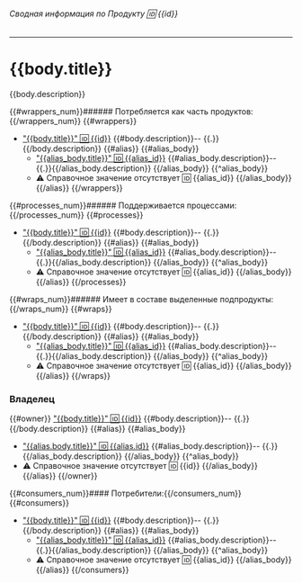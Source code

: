 ###### Сводная информация по Продукту :id: {{id}}

---
# {{body.title}} 

{{body.description}}

{{#wrappers_num}}###### Потребляется как часть продуктов:{{/wrappers_num}}
{{#wrappers}}
* ["{{body.title}}" :id: {{id}}](/entities/seaf.ba.products/product_summary?id={{id}}) {{#body.description}}-- {{.}}{{/body.description}}
{{#alias}}
{{#alias_body}}
    * ["{{alias_body.title}}" :id: {{alias_id}}](/entities/seaf.ba.products/product_summary?id={{alias_id}}) {{#alias_body.description}}-- {{.}}{{/alias_body.description}}
{{/alias_body}} 
{{^alias_body}}
    * :warning: Справочное значение отсутствует :id: {{alias_id}}
{{/alias_body}}
{{/alias}}
{{/wrappers}}

{{#processes_num}}###### Поддерживается процессами:{{/processes_num}}
{{#processes}}
* ["{{body.title}}" :id: {{id}}](/entities/seaf.ba.processes/process_summary?id={{id}}) {{#body.description}}-- {{.}}{{/body.description}}
{{#alias}}
{{#alias_body}}
    * ["{{alias_body.title}}" :id: {{alias_id}}](/entities/seaf.ba.processes/process_summary?id={{alias_id}}) {{#alias_body.description}}-- {{.}}{{/alias_body.description}}
{{/alias_body}} 
{{^alias_body}}
    * :warning: Справочное значение отсутствует :id: {{alias_id}}
{{/alias_body}}
{{/alias}}
{{/processes}}

{{#wraps_num}}###### Имеет в составе выделенные подпродукты:{{/wraps_num}}
{{#wraps}}
* ["{{body.title}}" :id: {{id}}](/entities/seaf.ba.products/product_summary?id={{id}}) {{#body.description}}-- {{.}}{{/body.description}}
{{#alias}}
{{#alias_body}}
    * ["{{alias_body.title}}" :id: {{alias_id}}](/entities/seaf.ba.products/product_summary?id={{alias_id}}) {{#alias_body.description}}-- {{.}}{{/alias_body.description}}
{{/alias_body}} 
{{^alias_body}}
    * :warning: Справочное значение отсутствует :id: {{alias_id}}
{{/alias_body}}
{{/alias}}
{{/wraps}}

### Владелец
{{#owner}}
["{{body.title}}" :id: {{id}}](/entities/seaf.ba.parties/party_summary?domain={{id}}) {{#body.description}}-- {{.}}{{/body.description}}
{{#alias}}
{{#alias_body}}
* ["{{alias.body.title}}" :id: {{alias.id}}](/entities/seaf.ba.parties/party_summary?domain={{alias.id}}) {{#alias_body.description}}-- {{.}}{{/alias_body.description}}
{{/alias_body}} 
{{^alias_body}}
* :warning: Справочное значение отсутствует :id: {{id}}
{{/alias_body}}
{{/alias}}
{{/owner}}

{{#consumers_num}}#### Потребители:{{/consumers_num}}
{{#consumers}}
* ["{{body.title}}" :id: {{id}}](/entities/seaf.ba.parties/party_summary?domain={{id}}) {{#body.description}}-- {{.}}{{/body.description}}
{{#alias}}
{{#alias_body}}
    * ["{{alias_body.title}}" :id: {{alias_id}}](/entities/seaf.ba.parties/party_summary?domain={{alias_id}}) {{#alias_body.description}}-- {{.}}{{/alias_body.description}}
{{/alias_body}} 
{{^alias_body}}
    * :warning: Справочное значение отсутствует :id: {{alias_id}}
{{/alias_body}}
{{/alias}}
{{/consumers}}

